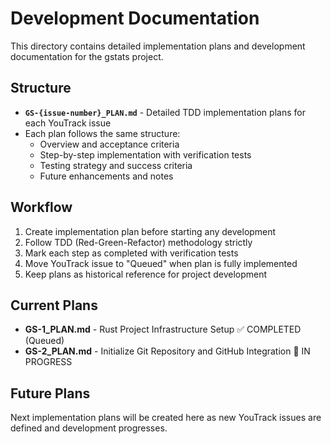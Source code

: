 # Development Documentation

This directory contains detailed implementation plans and development documentation for the gstats project.

## Structure

- **`GS-{issue-number}_PLAN.md`** - Detailed TDD implementation plans for each YouTrack issue
- Each plan follows the same structure:
  - Overview and acceptance criteria
  - Step-by-step implementation with verification tests
  - Testing strategy and success criteria
  - Future enhancements and notes

## Workflow

1. Create implementation plan before starting any development
2. Follow TDD (Red-Green-Refactor) methodology strictly
3. Mark each step as completed with verification tests
4. Move YouTrack issue to "Queued" when plan is fully implemented
5. Keep plans as historical reference for project development

## Current Plans

- **GS-1_PLAN.md** - Rust Project Infrastructure Setup ✅ COMPLETED (Queued)
- **GS-2_PLAN.md** - Initialize Git Repository and GitHub Integration 🚧 IN PROGRESS

## Future Plans

Next implementation plans will be created here as new YouTrack issues are defined and development progresses.
